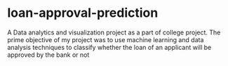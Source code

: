# loan-approval-prediction

A Data analytics and visualization project as a part of college project. The prime objective of my project was to use machine learning and data analysis techniques to classify whether the loan of an applicant will be approved by the bank or not
